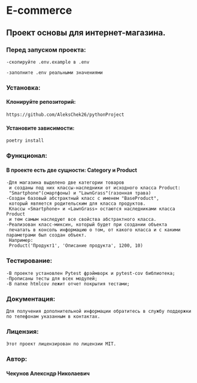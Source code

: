   # E-commerce
  
 ## Проект основы для интернет-магазина.

 ### Перед запуском проекта:

    -скопируйте .env.example в .env

    -заполните .env реальными значениями

 ### Установка:
 #### Клонируйте репозиторий:

    https://github.com/AleksChek26/pythonProject

 #### Установите зависимости:

    poetry install

 ### Функционал:
   #### В проекте есть две сущности: Category и Product 
    -Для магазина выделено две категории товаров 
     и созданы под них классы-наследники от исходного класса Product:
     "Smartphone"(смартфоны) и "LawnGrass"(газонная трава)
    -Создан базовый абстрактный класс с именем "BaseProduct",  
     который является родительским для класса продуктов.
     Классы «Smartphone» и «LawnGrass» остаются наследниками класса Product
     и тем самым наследуют все свойства абстрактного класса.
    -Реализован класс-миксин, который будет при создании объекта 
     печатать в консоль информацию о том, от какого класса и с какими параметрами был создан объект.
     Например:
     Product('Продукт1', 'Описание продукта', 1200, 10)

### Тестирование:
    -В проекте установлен Pytest фрэймворк и pytest-cov библиотека; 
    -Прописаны тесты для всех модулей;
    -В папке htmlcov лежит отчет покрытия тестами;

### Документация:
    Для получения дополнительной информации обратитесь в службу поддержки по телефонам указанным в контактах.
  
### Лицензия:
    Этот проект лицензирован по лицензии MIT.
  
### Автор:

#### Чекунов Алексндр Николаевич
